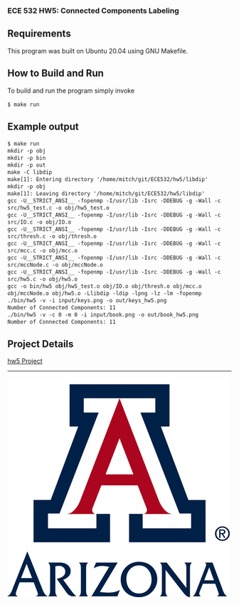 ### ECE 532 HW5: Connected Components Labeling
## Requirements
This program was built on Ubuntu 20.04 using GNU Makefile.

## How to Build and Run
To build and run the program simply invoke

```bash
$ make run
```

## Example output
```
$ make run
mkdir -p obj
mkdir -p bin
mkdir -p out
make -C libdip
make[1]: Entering directory '/home/mitch/git/ECE532/hw5/libdip'
mkdir -p obj
make[1]: Leaving directory '/home/mitch/git/ECE532/hw5/libdip'
gcc -U__STRICT_ANSI__ -fopenmp -I/usr/lib -Isrc -DDEBUG -g -Wall -c src/hw5_test.c -o obj/hw5_test.o
gcc -U__STRICT_ANSI__ -fopenmp -I/usr/lib -Isrc -DDEBUG -g -Wall -c src/IO.c -o obj/IO.o
gcc -U__STRICT_ANSI__ -fopenmp -I/usr/lib -Isrc -DDEBUG -g -Wall -c src/thresh.c -o obj/thresh.o
gcc -U__STRICT_ANSI__ -fopenmp -I/usr/lib -Isrc -DDEBUG -g -Wall -c src/mcc.c -o obj/mcc.o
gcc -U__STRICT_ANSI__ -fopenmp -I/usr/lib -Isrc -DDEBUG -g -Wall -c src/mccNode.c -o obj/mccNode.o
gcc -U__STRICT_ANSI__ -fopenmp -I/usr/lib -Isrc -DDEBUG -g -Wall -c src/hw5.c -o obj/hw5.o
gcc -o bin/hw5 obj/hw5_test.o obj/IO.o obj/thresh.o obj/mcc.o obj/mccNode.o obj/hw5.o -Llibdip -ldip -lpng -lz -lm -fopenmp
./bin/hw5 -v -i input/keys.png -o out/keys_hw5.png
Number of Connected Components: 11
./bin/hw5 -v -c 0 -m 0 -i input/book.png -o out/book_hw5.png
Number of Connected Components: 11
```


## Project Details

[hw5 Project](docs/hw5asmt-conn.pdf)

---

![UofA Logo](docs/UofA.jfif)
